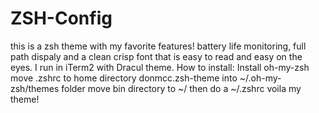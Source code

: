 # ZSH-Config
this is a zsh theme with my favorite features!  battery life monitoring, full path dispaly and a clean crisp font that is easy to read and easy on the eyes.
I run in iTerm2 with Dracul theme.
How to install:
Install oh-my-zsh
move .zshrc to home directory
donmcc.zsh-theme into ~/.oh-my-zsh/themes folder
move bin directory to ~/
then do a ~/.zshrc
voila my theme!
